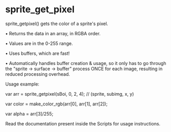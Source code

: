 # sprite_get_pixel

sprite_getpixel() gets the color of a sprite's pixel.

• Returns the data in an array, in RGBA order.

• Values are in the 0-255 range.

• Uses buffers, which are fast!

• Automatically handles buffer creation & usage, so it only has to go through the "sprite -> surface -> buffer" process ONCE for each image, resulting in reduced processing overhead.

Usage example:

var arr = sprite_getpixel(sBoi, 0, 2, 4); // (sprite, subimg, x, y)

var color = make_color_rgb(arr[0], arr[1], arr[2]);

var alpha = arr[3]/255;

Read the documentation present inside the Scripts for usage instructions.
